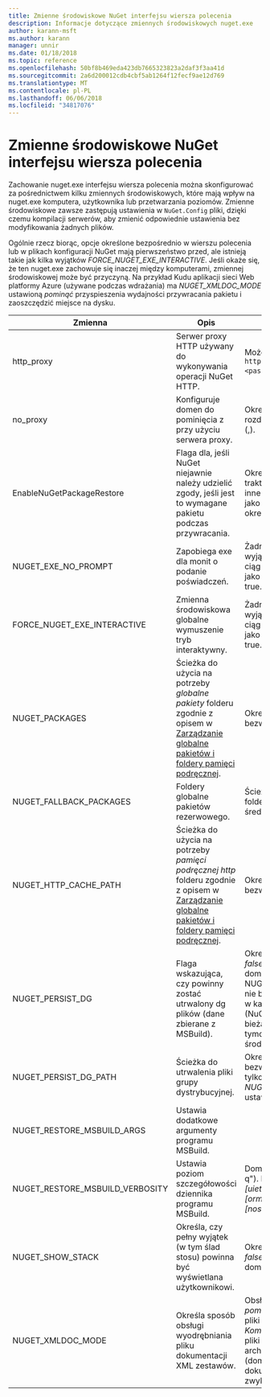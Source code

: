 ```yaml
---
title: Zmienne środowiskowe NuGet interfejsu wiersza polecenia
description: Informacje dotyczące zmiennych środowiskowych nuget.exe
author: karann-msft
ms.author: karann
manager: unnir
ms.date: 01/18/2018
ms.topic: reference
ms.openlocfilehash: 50bf8b469eda423db7665323823a2daf3f3aa41d
ms.sourcegitcommit: 2a6d200012cdb4cbf5ab1264f12fecf9ae12d769
ms.translationtype: MT
ms.contentlocale: pl-PL
ms.lasthandoff: 06/06/2018
ms.locfileid: "34817076"
---
```

# <a name="nuget-cli-environment-variables"></a>Zmienne środowiskowe NuGet interfejsu wiersza polecenia

Zachowanie nuget.exe interfejsu wiersza polecenia można skonfigurować za pośrednictwem kilku zmiennych środowiskowych, które mają wpływ na nuget.exe komputera, użytkownika lub przetwarzania poziomów. Zmienne środowiskowe zawsze zastępują ustawienia w `NuGet.Config` pliki, dzięki czemu kompilacji serwerów, aby zmienić odpowiednie ustawienia bez modyfikowania żadnych plików.

Ogólnie rzecz biorąc, opcje określone bezpośrednio w wierszu polecenia lub w plikach konfiguracji NuGet mają pierwszeństwo przed, ale istnieją takie jak kilka wyjątków *FORCE_NUGET_EXE_INTERACTIVE*. Jeśli okaże się, że ten nuget.exe zachowuje się inaczej między komputerami, zmiennej środowiskowej może być przyczyną. Na przykład Kudu aplikacji sieci Web platformy Azure (używane podczas wdrażania) ma *NUGET_XMLDOC_MODE* ustawioną *pominąć* przyspieszenia wydajności przywracania pakietu i zaoszczędzić miejsce na dysku.

| Zmienna | Opis | Uwagi |
| --- | --- | --- |
| http_proxy | Serwer proxy HTTP używany do wykonywania operacji NuGet HTTP. | Może to być określone jako `http://<username>:<password>@proxy.com`. |
| no_proxy | Konfiguruje domen do pominięcia z przy użyciu serwera proxy. | Określony jako domen rozdzielonych przecinkami (,). |
| EnableNuGetPackageRestore | Flaga dla, jeśli NuGet niejawnie należy udzielić zgody, jeśli jest to wymagane pakietu podczas przywracania. | Określona flaga jest traktowany jako *true* lub *1*, inne wartość traktowane jako flagi nie została określona. |
| NUGET_EXE_NO_PROMPT | Zapobiega exe dla monit o podanie poświadczeń. | Żadnej wartości, z wyjątkiem null lub pusty ciąg będzie traktowany jako flagi zestawu/wartość true. |
| FORCE_NUGET_EXE_INTERACTIVE | Zmienna środowiskowa globalne wymuszenie tryb interaktywny. | Żadnej wartości, z wyjątkiem null lub pusty ciąg będzie traktowany jako flagi zestawu/wartość true. |
| NUGET_PACKAGES | Ścieżka do użycia na potrzeby *globalne pakiety* folderu zgodnie z opisem w [Zarządzanie globalne pakietów i foldery pamięci podręcznej](../consume-packages/managing-the-global-packages-and-cache-folders.md). | Określony jako ścieżka bezwzględna. |
| NUGET_FALLBACK_PACKAGES | Foldery globalne pakietów rezerwowego. | Ścieżki bezwzględne folderu rozdzielonych średnikami (;). |
| NUGET_HTTP_CACHE_PATH | Ścieżka do użycia na potrzeby *pamięci podręcznej http* folderu zgodnie z opisem w [Zarządzanie globalne pakietów i foldery pamięci podręcznej](../consume-packages/managing-the-global-packages-and-cache-folders.md). | Określony jako ścieżka bezwzględna. |
| NUGET_PERSIST_DG | Flaga wskazująca, czy powinny zostać utrwalony dg plików (dane zbierane z MSBuild). | Określony jako *true* lub *false* (ustawienie domyślne), jeśli NUGET_PERSIST_DG_PATH nie będą przechowywane w katalogu tymczasowego (NuGetScratch folder w bieżącym katalogu tymczasowego środowiska). |
| NUGET_PERSIST_DG_PATH | Ścieżka do utrwalenia pliki grupy dystrybucyjnej. | Określony jako ścieżka bezwzględna, ta opcja jest tylko do użycia podczas *NUGET_PERSIST_DG* jest ustawiona na true. |
| NUGET_RESTORE_MSBUILD_ARGS | Ustawia dodatkowe argumenty programu MSBuild. | |
| NUGET_RESTORE_MSBUILD_VERBOSITY | Ustawia poziom szczegółowości dziennika programu MSBuild. | Domyślnie jest *quiet* ("/ v: q"). Możliwe wartości *q [uiet]*, *m [najmniej]*, *n [ormal]*, *d [egółowy]*, i *diag [nostic]*. |
| NUGET_SHOW_STACK | Określa, czy pełny wyjątek (w tym ślad stosu) powinna być wyświetlana użytkownikowi. | Określony jako *true* lub *false* (ustawienie domyślne). |
| NUGET_XMLDOC_MODE | Określa sposób obsługi wyodrębniania pliku dokumentacji XML zestawów. | Obsługiwane tryby to *pominąć* (nie wyodrębnić pliki dokumentacji XML), *Kompresuj* (przechowywać pliki dokumentu XML jako archiwum zip) lub *Brak* (domyślna, Traktuj pliki dokumentu XML jako zwykły pliki). |
